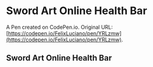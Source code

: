 # Sword Art Online Health Bar

A Pen created on CodePen.io. Original URL: [https://codepen.io/FelixLuciano/pen/YRLzmw](https://codepen.io/FelixLuciano/pen/YRLzmw).

## Sword Art Online Health Bar
